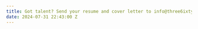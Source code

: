 ```yaml
---
title: Got talent? Send your resume and cover letter to info@three6ixty.net
date: 2024-07-31 22:43:00 Z
---
```


